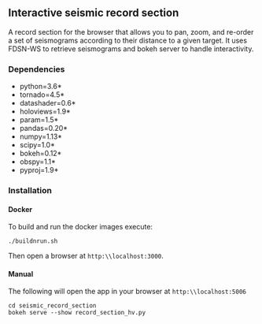 ## Interactive seismic record section

A record section for the browser that allows you to pan, zoom, and re-order a set of seismograms according to their distance to a given target.
It uses FDSN-WS to retrieve seismograms and bokeh server to handle interactivity.

### Dependencies
* python=3.6*
* tornado=4.5*
* datashader=0.6*
* holoviews=1.9*
* param=1.5*
* pandas=0.20*
* numpy=1.13*
* scipy=1.0*
* bokeh=0.12*
* obspy=1.1*
* pyproj=1.9*

### Installation
#### Docker
To build and run the docker images execute:
```
./buildnrun.sh
```
Then open a browser at `http:\\localhost:3000`.

#### Manual
The following will open the app in your browser at `http:\\localhost:5006`
```
cd seismic_record_section
bokeh serve --show record_section_hv.py
```
